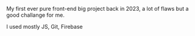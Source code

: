 My first ever pure front-end big project back in 2023, a lot of flaws but a good challange for me.

I used mostly JS, Git, Firebase
